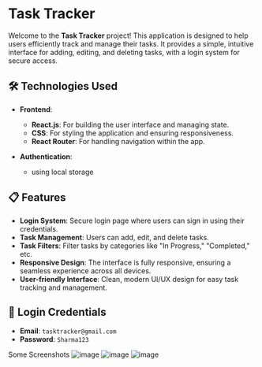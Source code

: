 # Task Tracker

Welcome to the **Task Tracker** project! This application is designed to help users efficiently track and manage their tasks. It provides a simple, intuitive interface for adding, editing, and deleting tasks, with a login system for secure access.

## 🛠️ Technologies Used

- **Frontend**:  
  - **React.js**: For building the user interface and managing state.
  - **CSS**: For styling the application and ensuring responsiveness.
  - **React Router**: For handling navigation within the app.
 
- **Authentication**:
  - using local storage

## 📋 Features

- **Login System**: Secure login page where users can sign in using their credentials.
- **Task Management**: Users can add, edit, and delete tasks.
- **Task Filters**: Filter tasks by categories like "In Progress," "Completed," etc.
- **Responsive Design**: The interface is fully responsive, ensuring a seamless experience across all devices.
- **User-friendly Interface**: Clean, modern UI/UX design for easy task tracking and management.

## 🔑 Login Credentials

- **Email**: `tasktracker@gmail.com`
- **Password**: `Sharma123`

Some Screenshots
![image](https://github.com/user-attachments/assets/4bf867f1-24a0-4f04-baec-7d0a95359adf)
![image](https://github.com/user-attachments/assets/e97ef824-390d-4000-b0ab-c8554658b4df)
![image](https://github.com/user-attachments/assets/fc7bd9f3-fccd-4aad-9687-160cad6fbf74)





